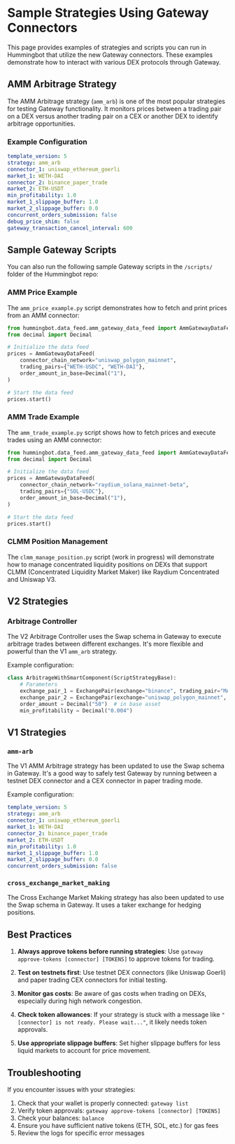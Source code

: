 # Sample Strategies Using Gateway Connectors

This page provides examples of strategies and scripts you can run in Hummingbot that utilize the new Gateway connectors. These examples demonstrate how to interact with various DEX protocols through Gateway.

## AMM Arbitrage Strategy

The AMM Arbitrage strategy (`amm_arb`) is one of the most popular strategies for testing Gateway functionality. It monitors prices between a trading pair on a DEX versus another trading pair on a CEX or another DEX to identify arbitrage opportunities.

### Example Configuration

```yaml
template_version: 5
strategy: amm_arb
connector_1: uniswap_ethereum_goerli
market_1: WETH-DAI
connector_2: binance_paper_trade
market_2: ETH-USDT
min_profitability: 1.0
market_1_slippage_buffer: 1.0
market_2_slippage_buffer: 0.0
concurrent_orders_submission: false
debug_price_shim: false
gateway_transaction_cancel_interval: 600
```

## Sample Gateway Scripts

You can also run the following sample Gateway scripts in the `/scripts/` folder of the Hummingbot repo:

### AMM Price Example

The `amm_price_example.py` script demonstrates how to fetch and print prices from an AMM connector:

```python
from hummingbot.data_feed.amm_gateway_data_feed import AmmGatewayDataFeed
from decimal import Decimal

# Initialize the data feed
prices = AmmGatewayDataFeed(
    connector_chain_network="uniswap_polygon_mainnet",
    trading_pairs={"WETH-USDC", "WETH-DAI"},
    order_amount_in_base=Decimal("1"),
)

# Start the data feed
prices.start()
```

### AMM Trade Example

The `amm_trade_example.py` script shows how to fetch prices and execute trades using an AMM connector:

```python
from hummingbot.data_feed.amm_gateway_data_feed import AmmGatewayDataFeed
from decimal import Decimal

# Initialize the data feed
prices = AmmGatewayDataFeed(
    connector_chain_network="raydium_solana_mainnet-beta",
    trading_pairs={"SOL-USDC"},
    order_amount_in_base=Decimal("1"),
)

# Start the data feed
prices.start()
```

### CLMM Position Management

The `clmm_manage_position.py` script (work in progress) will demonstrate how to manage concentrated liquidity positions on DEXs that support CLMM (Concentrated Liquidity Market Maker) like Raydium Concentrated and Uniswap V3.

## V2 Strategies

### Arbitrage Controller

The V2 Arbitrage Controller uses the Swap schema in Gateway to execute arbitrage trades between different exchanges. It's more flexible and powerful than the V1 `amm_arb` strategy.

Example configuration:

```python
class ArbitrageWithSmartComponent(ScriptStrategyBase):
    # Parameters
    exchange_pair_1 = ExchangePair(exchange="binance", trading_pair="MATIC-USDT")
    exchange_pair_2 = ExchangePair(exchange="uniswap_polygon_mainnet", trading_pair="WMATIC-USDT")
    order_amount = Decimal("50")  # in base asset
    min_profitability = Decimal("0.004")
```

## V1 Strategies

### `amm-arb`

The V1 AMM Arbitrage strategy has been updated to use the Swap schema in Gateway. It's a good way to safely test Gateway by running between a testnet DEX connector and a CEX connector in paper trading mode.

Example configuration:

```yaml
template_version: 5
strategy: amm_arb
connector_1: uniswap_ethereum_goerli
market_1: WETH-DAI
connector_2: binance_paper_trade
market_2: ETH-USDT
min_profitability: 1.0
market_1_slippage_buffer: 1.0
market_2_slippage_buffer: 0.0
concurrent_orders_submission: false
```

### `cross_exchange_market_making`

The Cross Exchange Market Making strategy has also been updated to use the Swap schema in Gateway. It uses a taker exchange for hedging positions.

## Best Practices

1. **Always approve tokens before running strategies**: Use `gateway approve-tokens [connector] [TOKENS]` to approve tokens for trading.

2. **Test on testnets first**: Use testnet DEX connectors (like Uniswap Goerli) and paper trading CEX connectors for initial testing.

3. **Monitor gas costs**: Be aware of gas costs when trading on DEXs, especially during high network congestion.

4. **Check token allowances**: If your strategy is stuck with a message like `"[connector] is not ready. Please wait..."`, it likely needs token approvals.

5. **Use appropriate slippage buffers**: Set higher slippage buffers for less liquid markets to account for price movement.

## Troubleshooting

If you encounter issues with your strategies:

1. Check that your wallet is properly connected: `gateway list`
2. Verify token approvals: `gateway approve-tokens [connector] [TOKENS]`
3. Check your balances: `balance`
4. Ensure you have sufficient native tokens (ETH, SOL, etc.) for gas fees
5. Review the logs for specific error messages
